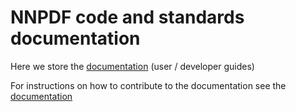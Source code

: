 # NNPDF code and standards documentation <a name="top"></a>

Here we store the [documentation](https://docs.nnpdf.science/) (user / developer
guides)

For instructions on how to contribute to the documentation see the
[documentation](https://docs.nnpdf.science/contributing/sphinx-documentation.html)
